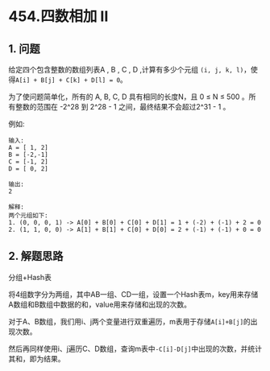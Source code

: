 # 454.四数相加 II

## 1. 问题

给定四个包含整数的数组列表A , B , C , D ,计算有多少个元组 `(i, j, k, l)`，使得`A[i] + B[j] + C[k] + D[l] = 0`。

为了使问题简单化，所有的 A, B, C, D 具有相同的长度N，且 0 ≤ N ≤ 500 。所有整数的范围在 -2^28 到 2^28 - 1 之间，最终结果不会超过2^31 - 1 。

例如:

```
输入:
A = [ 1, 2]
B = [-2,-1]
C = [-1, 2]
D = [ 0, 2]

输出:
2

解释:
两个元组如下:
1. (0, 0, 0, 1) -> A[0] + B[0] + C[0] + D[1] = 1 + (-2) + (-1) + 2 = 0
2. (1, 1, 0, 0) -> A[1] + B[1] + C[0] + D[0] = 2 + (-1) + (-1) + 0 = 0
```

## 2. 解题思路

分组+Hash表

将4组数字分为两组，其中AB一组、CD一组，设置一个Hash表m，key用来存储A数组和B数组中数据的和，value用来存储和出现的次数。

对于A、B数组，我们用i、j两个变量进行双重遍历，m表用于存储`A[i]+B[j]`的出现次数。

然后再同样使用i、j遍历C、D数组，查询m表中`-C[i]-D[j]`中出现的次数，并统计其和，即为结果。
